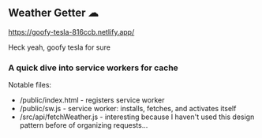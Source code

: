 ## Weather Getter ☁

https://goofy-tesla-816ccb.netlify.app/

Heck yeah, goofy tesla for sure

### A quick dive into service workers for cache
Notable files: 
- /public/index.html - registers service worker
- /public/sw.js - service worker: installs, fetches, and activates itself
- /src/api/fetchWeather.js - interesting because I haven't used this design pattern before of organizing requests... 
